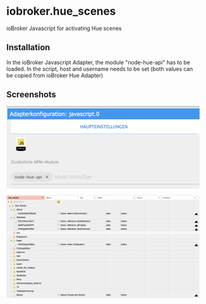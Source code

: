 # iobroker.hue_scenes
ioBroker Javascript for activating Hue scenes

## Installation
In the ioBroker Javascript Adapter, the module "node-hue-api" has to be loaded.
In the script, host and username needs to be set (both values can be copied from ioBroker Hue Adapter)

## Screenshots
![node-hue-api](node-hue-api.png)

![objects](screenshot.png)
